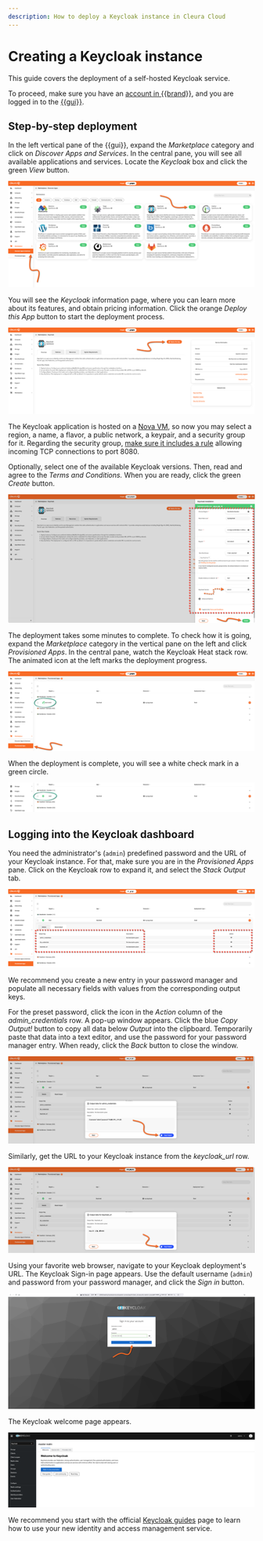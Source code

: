 ```yaml
---
description: How to deploy a Keycloak instance in Cleura Cloud
---
```


# Creating a Keycloak instance

This guide covers the deployment of a self-hosted Keycloak service.

To proceed, make sure you have an [account in {{brand}}](../../getting-started/create-account.md), and you are logged in to the [{{gui}}](https://{{gui_domain}}).

## Step-by-step deployment

In the left vertical pane of the {{gui}}, expand the *Marketplace* category and click on *Discover Apps and Services*.
In the central pane, you will see all available applications and services.
Locate the *Keycloak* box and click the green *View* button.

![Select the Keycloak application](assets/new-keycloak/keycloak-01.png)

You will see the *Keycloak* information page, where you can learn more about its features, and obtain pricing information.
Click the orange *Deploy this App* button to start the deployment process.

![Start the Keycloak deployment process](assets/new-keycloak/keycloak-02.png)

The Keycloak application is hosted on a [Nova VM](../../openstack/nova/new-server.md), so now you may select a region, a name, a flavor, a public network, a keypair, and a security group for it.
Regarding the security group, [make sure it includes a rule](../../openstack/neutron/create-security-groups.md) allowing incoming TCP connections to port 8080.

Optionally, select one of the available Keycloak versions.
Then, read and agree to the *Terms and Conditions.*
When you are ready, click the green *Create* button.

![Specify the characteristics of the particular Keycloak deployment](assets/new-keycloak/keycloak-03.png)

The deployment takes some minutes to complete.
To check how it is going, expand the *Marketplace* category in the vertical pane on the left and click *Provisioned Apps*.
In the central pane, watch the Keycloak Heat stack row.
The animated icon at the left marks the deployment progress.

![Check the deployment progress](assets/new-keycloak/keycloak-04.png)

When the deployment is complete, you will see a white check mark in a green circle.

![Keycloak is deployed](assets/new-keycloak/keycloak-05.png)

## Logging into the Keycloak dashboard

You need the administrator's (`admin`) predefined password and the URL of your Keycloak instance.
For that, make sure you are in the *Provisioned Apps* pane.
Click on the Keycloak row to expand it, and select the *Stack Output* tab.

![Get default credentials and URL](assets/new-keycloak/keycloak-dashboard-01.png)

We recommend you create a new entry in your password manager and populate all necessary fields with values from the corresponding output keys.

For the preset password, click the icon in the *Action* column of the *admin_credentials* row.
A pop-up window appears.
Click the blue *Copy Output!* button to copy all data below *Output* into the clipboard.
Temporarily paste that data into a text editor, and use the password for your password manager entry.
When ready, click the *Back* button to close the window.

![Reveal the administrator's password](assets/new-keycloak/keycloak-dashboard-02.png)

Similarly, get the URL to your Keycloak instance from the *keycloak_url* row.

![Reveal the URL to Keycloak](assets/new-keycloak/keycloak-dashboard-03.png)

Using your favorite web browser, navigate to your Keycloak deployment's URL.
The Keycloak Sign-in page appears.
Use the default username (`admin`) and password from your password manager, and click the *Sign in* button.

![The Keycloak login page](assets/new-keycloak/keycloak-dashboard-04.png)

The Keycloak welcome page appears.

![The Keycloak page](assets/new-keycloak/keycloak-dashboard-05.png)

We recommend you start with the official [Keycloak guides](https://www.keycloak.org/guides) page to learn how to use your new identity and access management service.
